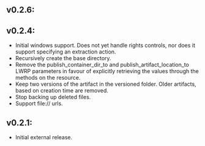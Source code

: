 ## v0.2.6:

## v0.2.4:

* Initial windows support. Does not yet handle rights controls, nor does it support specifying an
  extraction action.
* Recursively create the base directory.
* Remove the publish_container_dir_to and publish_artifact_location_to LWRP parameters in favour of explicitly
  retrieving the values through the methods on the resource.
* Keep two versions of the artifact in the versioned folder. Older artifacts, based on creation time are removed.
* Stop backing up deleted files.
* Support file:// urls.

## v0.2.1:

* Initial external release.

